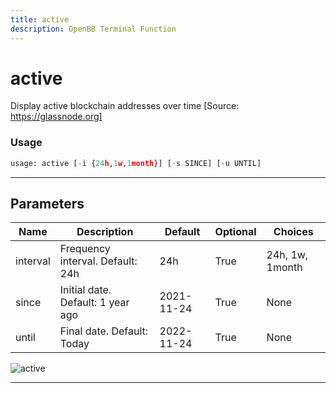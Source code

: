 ```yaml
---
title: active
description: OpenBB Terminal Function
---
```


# active

Display active blockchain addresses over time [Source: https://glassnode.org]

### Usage

```python
usage: active [-i {24h,1w,1month}] [-s SINCE] [-u UNTIL]
```

---

## Parameters

| Name | Description | Default | Optional | Choices |
| ---- | ----------- | ------- | -------- | ------- |
| interval | Frequency interval. Default: 24h | 24h | True | 24h, 1w, 1month |
| since | Initial date. Default: 1 year ago | 2021-11-24 | True | None |
| until | Final date. Default: Today | 2022-11-24 | True | None |
![active](https://user-images.githubusercontent.com/46355364/154058739-e30fed47-c86f-4aef-a699-1bc69180c607.png)

---

